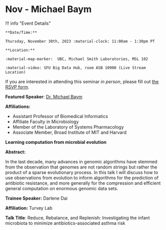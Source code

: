 # Nov - Michael Baym

!!! info "Event Details"

    **Date/Time:**

    Thursday, November 30th, 2023 :material-clock: 11:00am - 1:30pm PT

    **Location:**

    :material-map-marker:  UBC, Michael Smith Laboratories, MSL 102

    :material-video: SFU Big Data Hub, room ASB 10900 (Live Stream Location)

If you are interested in attending this seminar *in person*, please fill out [the RSVP form](https://forms.gle/YvNwTwDyA35hdeBi9).

**Featured Speaker**: [Dr. Michael Baym](https://baymlab.hms.harvard.edu/people.html/)

**Affiliations:**

- Assistant Professor of Biomedical Informatics
- Affiliate Faculty in Microbiology
- Member of the Laboratory of Systems Pharmacology
- Associate Member, Broad Institute of MIT and Harvard

**Learning computation from microbial evolution**

**Abstract:**

In the last decade, many advances in genomic algorithms have stemmed from the observation that genomes are not random strings but rather the product of a sparse evolutionary process. In this talk I will discuss how to use observations from evolution to inform algorithms for the prediction of antibiotic resistance, and more generally for the compression and efficient general computation on enormous genomic data sets.

<!-- **Bio:**

TBA

-->

**Trainee Speaker:** Darlene Dai

**Affiliation:** Turvey Lab

**Talk Title**: Reduce, Rebalance, and Replenish: Investigating the infant microbiota to minimize antibiotics-associated asthma risk
